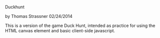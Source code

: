 Duckhunt

by Thomas Strassner
02/24/2014

This is a version of the game Duck Hunt, intended as practice for using the 
HTML canvas element and basic client-side javascript. 